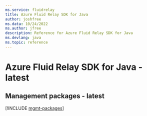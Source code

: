 ```yaml
---
ms.service: fluidrelay
title: Azure Fluid Relay SDK for Java
author: joshfree
ms.data: 10/24/2022
ms.author: jfree
description: Reference for Azure Fluid Relay SDK for Java
ms.devlang: java
ms.topic: reference
---
```

# Azure Fluid Relay SDK for Java - latest

## Management packages - latest
[!INCLUDE [mgmt-packages](fluid-relay-mgmt-index.md)]